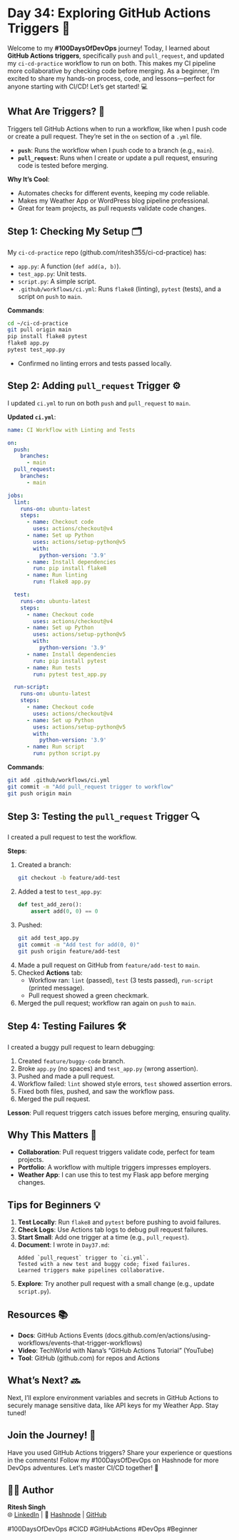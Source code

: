 # Day 34: Exploring GitHub Actions Triggers 🚀

Welcome to my **#100DaysOfDevOps** journey! Today, I learned about **GitHub Actions triggers**, specifically `push` and `pull_request`, and updated my `ci-cd-practice` workflow to run on both. This makes my CI pipeline more collaborative by checking code before merging. As a beginner, I’m excited to share my hands-on process, code, and lessons—perfect for anyone starting with CI/CD! Let’s get started! 💻

## What Are Triggers? 🤔
Triggers tell GitHub Actions when to run a workflow, like when I push code or create a pull request. They’re set in the `on` section of a `.yml` file.

- **`push`**: Runs the workflow when I push code to a branch (e.g., `main`).
- **`pull_request`**: Runs when I create or update a pull request, ensuring code is tested before merging.

**Why It’s Cool**:
- Automates checks for different events, keeping my code reliable.
- Makes my Weather App or WordPress blog pipeline professional.
- Great for team projects, as pull requests validate code changes.

## Step 1: Checking My Setup 🗂️
My `ci-cd-practice` repo (github.com/ritesh355/ci-cd-practice) has:
- `app.py`: A function (`def add(a, b)`).
- `test_app.py`: Unit tests.
- `script.py`: A simple script.
- `.github/workflows/ci.yml`: Runs `flake8` (linting), `pytest` (tests), and a script on `push` to `main`.

**Commands**:
```bash
cd ~/ci-cd-practice
git pull origin main
pip install flake8 pytest
flake8 app.py
pytest test_app.py
```
- Confirmed no linting errors and tests passed locally.

## Step 2: Adding `pull_request` Trigger ⚙️
I updated `ci.yml` to run on both `push` and `pull_request` to `main`.

**Updated `ci.yml`**:
```yaml
name: CI Workflow with Linting and Tests

on:
  push:
    branches:
      - main
  pull_request:
    branches:
      - main

jobs:
  lint:
    runs-on: ubuntu-latest
    steps:
      - name: Checkout code
        uses: actions/checkout@v4
      - name: Set up Python
        uses: actions/setup-python@v5
        with:
          python-version: '3.9'
      - name: Install dependencies
        run: pip install flake8
      - name: Run linting
        run: flake8 app.py

  test:
    runs-on: ubuntu-latest
    steps:
      - name: Checkout code
        uses: actions/checkout@v4
      - name: Set up Python
        uses: actions/setup-python@v5
        with:
          python-version: '3.9'
      - name: Install dependencies
        run: pip install pytest
      - name: Run tests
        run: pytest test_app.py

  run-script:
    runs-on: ubuntu-latest
    steps:
      - name: Checkout code
        uses: actions/checkout@v4
      - name: Set up Python
        uses: actions/setup-python@v5
        with:
          python-version: '3.9'
      - name: Run script
        run: python script.py
```

**Commands**:
```bash
git add .github/workflows/ci.yml
git commit -m "Add pull_request trigger to workflow"
git push origin main
```

## Step 3: Testing the `pull_request` Trigger 🔍
I created a pull request to test the workflow.

**Steps**:
1. Created a branch:
   ```bash
   git checkout -b feature/add-test
   ```
2. Added a test to `test_app.py`:
   ```python
   def test_add_zero():
       assert add(0, 0) == 0
   ```
3. Pushed:
   ```bash
   git add test_app.py
   git commit -m "Add test for add(0, 0)"
   git push origin feature/add-test
   ```
4. Made a pull request on GitHub from `feature/add-test` to `main`.
5. Checked **Actions** tab:
   - Workflow ran: `lint` (passed), `test` (3 tests passed), `run-script` (printed message).
   - Pull request showed a green checkmark.
6. Merged the pull request; workflow ran again on `push` to `main`.

## Step 4: Testing Failures 🛠️
I created a buggy pull request to learn debugging:
1. Created `feature/buggy-code` branch.
2. Broke `app.py` (no spaces) and `test_app.py` (wrong assertion).
3. Pushed and made a pull request.
4. Workflow failed: `lint` showed style errors, `test` showed assertion errors.
5. Fixed both files, pushed, and saw the workflow pass.
6. Merged the pull request.

**Lesson**: Pull request triggers catch issues before merging, ensuring quality.

## Why This Matters 🌟
- **Collaboration**: Pull request triggers validate code, perfect for team projects.
- **Portfolio**: A workflow with multiple triggers impresses employers.
- **Weather App**: I can use this to test my Flask app before merging changes.

## Tips for Beginners 💡
1. **Test Locally**: Run `flake8` and `pytest` before pushing to avoid failures.
2. **Check Logs**: Use Actions tab logs to debug pull request failures.
3. **Start Small**: Add one trigger at a time (e.g., `pull_request`).
4. **Document**: I wrote in `Day37.md`:
   ```
   Added `pull_request` trigger to `ci.yml`.
   Tested with a new test and buggy code; fixed failures.
   Learned triggers make pipelines collaborative.
   ```
5. **Explore**: Try another pull request with a small change (e.g., update `script.py`).

## Resources 📚
- **Docs**: GitHub Actions Events (docs.github.com/en/actions/using-workflows/events-that-trigger-workflows)
- **Video**: TechWorld with Nana’s “GitHub Actions Tutorial” (YouTube)
- **Tool**: GitHub (github.com) for repos and Actions

## What’s Next? 🔜
Next, I’ll explore environment variables and secrets in GitHub Actions to securely manage sensitive data, like API keys for my Weather App. Stay tuned!

## Join the Journey! 🚀
Have you used GitHub Actions triggers? Share your experience or questions in the comments! Follow my #100DaysOfDevOps on Hashnode for more DevOps adventures. Let’s master CI/CD together! 💪

## 👨‍💻 Author
**Ritesh Singh**  
🌐 [LinkedIn](https://www.linkedin.com/in/ritesh-singh-092b84340/) | 📝 [Hashnode](https://ritesh-devops.hashnode.dev/) | [GitHub](https://github.com/ritesh355/Devops-journal)

#100DaysOfDevOps #CICD #GitHubActions #DevOps #Beginner
